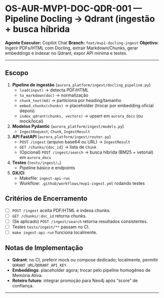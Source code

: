 # OS-AUR-MVP1-DOC-QDR-001 — Pipeline Docling → Qdrant (ingestão + busca híbrida

**Agente Executor:** Copilot Chat
**Branch:** `feat/mvp1-docling-ingest`
**Objetivo:** Ingerir PDFs/HTML com Docling, extrair Markdown/Chunks, gerar embeddings e indexar no Qdrant; expor API mínima e testes.

---

## Escopo

1. **Pipeline de ingestão** (`aurora_platform/ingest/docling_pipeline.py`)
   - `load(input)` → detecta PDF/HTML
   - `to_markdown(doc)` → normalização
   - `chunk_text(md)` → particiona por heading/tamanho
   - `embed_chunks(chunks)` → placeholder (trocar por embedding oficial depois)
   - `index_qdrant(chunks, vectors)` → upsert em `aurora_docs` (ou mock/local)
2. **Modelos Pydantic** (`aurora_platform/ingest/models.py`)
   - `IngestRequest`, `Chunk`, `IngestResult`
3. **API FastAPI** (`aurora_platform/ingest/router.py`)
   - `POST /ingest` (arquivo base64 ou URL) → `IngestResult`
   - `GET /chunks/{doc_id}` → lista de `Chunk`
   - (Opcional) `POST /ingest/search` → busca híbrida (BM25 + vetorial) em `aurora_docs`
4. **Testes** (`tests/ingest/…`)
   - Pipeline básico e endpoints
5. **DX/CI**
   - Makefile: `ingest-api-run`
   - Workflow: `.github/workflows/mvp1-ingest.yml` rodando testes

## Critérios de Encerramento

- [ ] `POST /ingest` aceita PDF/HTML e indexa chunks.
- [ ] `GET /chunks/:doc_id` retorna chunks.
- [ ] (Se aplicado) `POST /ingest/search` retorna resultados consistentes.
- [ ] Testes `tests/ingest/**` passam no CI.
- [ ] `make ingest-api-run` funciona localmente.

## Notas de Implementação

- **Qdrant**: no CI, preferir mock ou compose dedicado; localmente, permitir `QDRANT_URL`/`QDRANT_API_KEY`.
- **Embeddings**: placeholder agora; trocar pelo pipeline homogêneo de Memória Ativa.
- **Roteiro futuro**: integrar promoção para Neo4j após “score” de confiança.

---
